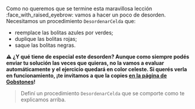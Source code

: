 Como no queremos que se termine esta maravillosa lección :face_with_raised_eyebrow: vamos a hacer un poco de desorden. Necesitamos un procedimiento `DesordenarCelda` que:

* reemplace las bolitas azules por verdes;
* duplique las bolitas rojas;
* saque las bolitas negras.

**:warning: ¿Y qué tiene de especial este desorden?  Aunque como siempre podés enviar tu solución las veces que quieras, no la vamos a evaluar automáticamente y el ejercicio quedará en color celeste. Si querés verla en funcionamiento, ¡te invitamos a que la copies  [en la página de Gobstones](https://gobstones.github.io/gobstones-sr/)!**

> Definí un procedimiento `DesordenarCelda` que se comporte como te explicamos arriba.

<style>
  .notify-problem-box {
    display: none;
  }
  .submission-results h4::after {
    content: "¡Gracias por enviar tu solución!";
    font-weight: bold;
  }
  .submission-results h4 strong::after { 
    content: "Tu solución quedó registrada, ¡podés continuar con los siguientes ejercicios!";
  }
</style>